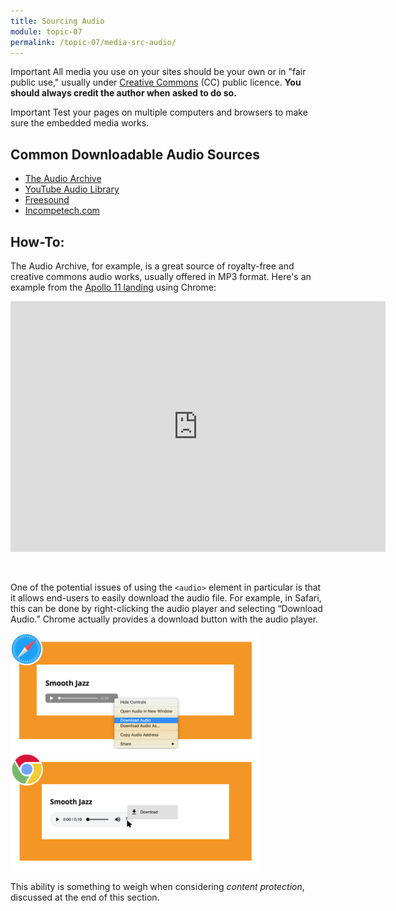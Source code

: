 ```yaml
---
title: Sourcing Audio
module: topic-07
permalink: /topic-07/media-src-audio/
---
```


<div class="divider-heading"></div>

<span class="label label-danger">Important</span> All media you use on your sites should be your own or in "fair public use," usually under [Creative Commons](https://creativecommons.org/) (CC) public licence. **You should always credit the author when asked to do so.**

<span class="label label-danger">Important</span> Test your pages on multiple computers and browsers to make sure the embedded media works.


## Common Downloadable Audio Sources

- [The Audio Archive](https://archive.org/details/audio)
- [YouTube Audio Library](https://www.youtube.com/audiolibrary/music)
- [Freesound](https://freesound.org/)
- [Incompetech.com](https://incompetech.com/music/royalty-free/collections.php)


## How-To:

The Audio Archive, for example, is a great source of royalty-free and creative commons audio works, usually offered in MP3 format.
Here's an example from the [Apollo 11 landing](https://archive.org/details/Pluto_Flyby) using Chrome:


<div style="width: 600px; margin:auto">
  <div style="padding:66.91% 0 0 0;position:relative;"><iframe src="https://www.youtube.com/embed/xc1SzgGhMKc" style="position:absolute;top:0;left:0;width:100%;height:100%;" frameborder="0" webkitallowfullscreen mozallowfullscreen allowfullscreen></iframe></div>
</div>
<br><br>


One of the potential issues of using the `<audio>` element in particular is that it allows end-users to easily download the audio file. For example, in Safari, this can be done by right-clicking the audio player and selecting “Download Audio.” Chrome actually provides a download button with the audio player.


<img src="../img/download-audio-safari.png" alt="audio file with download option selected in Safari" title="Easy Download in Safari" width="400" />


<img src="../img/download-audio-chrome.png" alt="audio file with download button selected in Chrome" title="Easy Download in Chrome" width="400" />


This ability is something to weigh when considering _content protection_, discussed at the end of this section.
